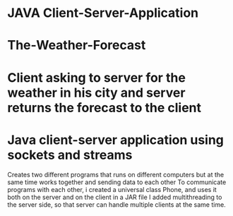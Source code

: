 # JAVA Client-Server-Application
# The-Weather-Forecast
# Client asking to server for the weather in his city and server returns the forecast to the client
# Java client-server application using sockets and streams

Creates two different programs that runs on different computers but at the same time works together and sending data to each other
To communicate programs with each other, i created a universal class Phone, and uses it both on the server and on the client in a JAR file
I added multithreading to the server side, so that server can handle multiple clients at the same time.
